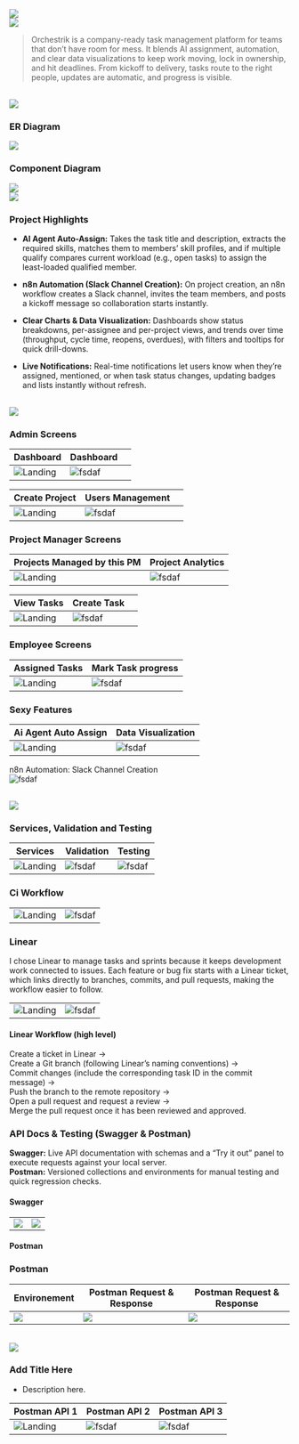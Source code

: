 <img src="./readme/title1.svg"/>

<br>

<!-- project overview -->
<img src="./readme/title2.svg"/>

> Orchestrik is a company-ready task management platform for teams that don’t have room for mess. It blends AI assignment, automation, and clear data visualizations to keep work moving, lock in ownership, and hit deadlines. From kickoff to delivery, tasks route to the right people, updates are automatic, and progress is visible.

<br>

<!-- System Design -->
<img src="./readme/title3.svg"/>

### ER Diagram
<img src="./readme/system_design/er_diagram.png"/>

### Component Diagram
<img src="./readme/system_design/system_architecture.png"/>

<br>
<!-- Project Highlights -->
<img src="./readme/title4.svg"/>

### Project Highlights

- **AI Agent Auto-Assign:** Takes the task title and description, extracts the required skills, matches them to members’ skill profiles, and if multiple qualify compares current workload (e.g., open tasks) to assign the least-loaded qualified member.

- **n8n Automation (Slack Channel Creation):** On project creation, an n8n workflow creates a Slack channel, invites the team members, and posts a kickoff message so collaboration starts instantly.

- **Clear Charts & Data Visualization:** Dashboards show status breakdowns, per-assignee and per-project views, and trends over time (throughput, cycle time, reopens, overdues), with filters and tooltips for quick drill-downs.

- **Live Notifications:** Real-time notifications let users know when they’re assigned, mentioned, or when task status changes, updating badges and lists instantly without refresh.

<br>

<!-- Demo -->
<img src="./readme/title5.svg"/>

### Admin Screens

| Dashboard                              | Dashboard                        |                         |
| -------------------------------------- | -------------------------------- | ----------------------- |
| ![Landing](./readme/demo/dashboard1.png) | ![fsdaf](./readme/demo/dashboard2.png) |

| Create Project                           | Users Management                   |                         |
| ---------------------------------------- | ---------------------------------- | ----------------------- |
| ![Landing](./readme/demo/create_project.png) | ![fsdaf](./readme/demo/users.png)  |

### Project Manager Screens

| Projects Managed by this PM             | Project Analytics                  |
| -------------------------------------- | ---------------------------------- |
| ![Landing](./readme/demo/pm_projects.png) | ![fsdaf](./readme/demo/pm_analytics.png) |

| View Tasks                              | Create Task                        |                         |
| --------------------------------------- | ---------------------------------- | ----------------------- |
| ![Landing](./readme/demo/pm_tasks.png)  | ![fsdaf](./readme/demo/pm_create_task.png) |

### Employee Screens

| Assigned Tasks                           | Mark Task progress                 |
| ---------------------------------------- | ---------------------------------- |
| ![Landing](./readme/demo/employee_tasks.png) | ![fsdaf](./readme/demo/employee_edit_task.png) |

### Sexy Features

| Ai Agent Auto Assign                     | Data Visualization                 |
| ---------------------------------------- | ---------------------------------- |
| ![Landing](./readme/demo/create_task.gif) | ![fsdaf](./readme/demo/dashboard.gif) |

n8n Automation: Slack Channel Creation  
![fsdaf](./readme/demo/create_project.gif)

<br>

<!-- Development & Testing -->
<img src="./readme/title6.svg"/>

### Services, Validation and Testing

| Services                                 | Validation                         | Testing                           |
| ---------------------------------------- | ---------------------------------- | --------------------------------- |
| ![Landing](./readme/testing/service.png) | ![fsdaf](./readme/testing/validation.png) | ![fsdaf](./readme/testing/tests.png) |

### Ci Workflow

|                                          |                                    |
| ---------------------------------------- | ---------------------------------- |
| ![Landing](./readme/testing/ci1.png)     | ![fsdaf](./readme/testing/ci2.png) |

### Linear
I chose Linear to manage tasks and sprints because it keeps development work connected to issues. Each feature or bug fix starts with a Linear ticket, which links directly to branches, commits, and pull requests, making the workflow easier to follow.

|                                          |                                    |
| ---------------------------------------- | ---------------------------------- |
| ![Landing](./readme/testing/linear1.png) | ![fsdaf](./readme/testing/linear2.png) |

#### Linear Workflow (high level)
Create a ticket in Linear →  
Create a Git branch (following Linear’s naming conventions) →  
Commit changes (include the corresponding task ID in the commit message) →  
Push the branch to the remote repository →  
Open a pull request and request a review →  
Merge the pull request once it has been reviewed and approved.

### API Docs & Testing (Swagger & Postman)

**Swagger:** Live API documentation with schemas and a “Try it out” panel to execute requests against your local server.  
**Postman:** Versioned collections and environments for manual testing and quick regression checks.

#### Swagger

|  |  |
| --- | --- |
| ![](./readme/testing/swagger1.png) | ![](./readme/testing/swagger2.png) |

#### Postman

### Postman

| Environement | Postman Request & Response | Postman Request & Response |
| --- | --- | --- |
| ![](./readme/testing/environment.png) | ![](./readme/testing/postman2.png) | ![](./readme/testing/postman3.png) |


<br>

<!-- Deployment -->
<img src="./readme/title7.svg"/>

### Add Title Here
- Description here.

| Postman API 1                            | Postman API 2                       | Postman API 3                        |
| ---------------------------------------- | ----------------------------------- | ------------------------------------ |
| ![Landing](./readme/demo/1440x1024.png)  | ![fsdaf](./readme/demo/postman2.png) | ![fsdaf](./readme/demo/posstman3.png) |

<br>

